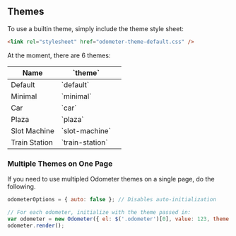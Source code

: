 ## Themes

To use a builtin theme, simply include the theme style sheet:

```html
<link rel="stylesheet" href="odometer-theme-default.css" />
```

At the moment, there are 6 themes:

<table class="hs-table">
<tr>
<th>Name</th>
<th>`theme`</th>
<th></th>
</tr>
<tbody>
<tr><td>Default</td><td>`default`</td><td><div class="odometer-theme-example"><div data-theme="default"><div></div></td></tr>
<tr><td>Minimal</td><td>`minimal`</td><td><div class="odometer-theme-example"><div data-theme="minimal"><div></div></td></tr>
<tr><td>Car</td><td>`car`</td><td><div class="odometer-theme-example"><div data-theme="car"><div></div></td></tr>
<tr><td>Plaza</td><td>`plaza`</td><td><div class="odometer-theme-example"><div data-theme="plaza"><div></div></td></tr>
<tr><td>Slot Machine</td><td>`slot-machine`</td><td><div class="odometer-theme-example"><div data-theme="slot-machine"><div></div></td></tr>
<tr><td>Train Station</td><td>`train-station`</td><td><div class="odometer-theme-example"><div data-theme="train-station"><div></div></td></tr>
</tbody>
</table>

### Multiple Themes on One Page

If you need to use multipled Odometer themes on a single page, do the following.

```javascript
odometerOptions = { auto: false }; // Disables auto-initialization

// For each odometer, initialize with the theme passed in:
var odometer = new Odometer({ el: $('.odometer')[0], value: 123, theme: 'car' });
odometer.render();
```

<!-- Resources for the demos -->
<p style="-webkit-transform: translateZ(0)"></p>
<link rel="stylesheet" href="https://rawgithub.com/HubSpot/odometer/master/themes/odometer-theme-minimal.css" />
<script>
    odometerOptions = { auto: false };
</script>
<style>
    .odometer-theme-example {
        font-size: 40px;
        line-height: 60px;
    }
</style>
<link rel="stylesheet" href="https://rawgithub.com/HubSpot/odometer/master/themes/odometer-theme-default.css" />
<link rel="stylesheet" href="https://rawgithub.com/HubSpot/odometer/master/themes/odometer-theme-car.css" />
<link rel="stylesheet" href="https://rawgithub.com/HubSpot/odometer/master/themes/odometer-theme-slot-machine.css" />
<link rel="stylesheet" href="https://rawgithub.com/HubSpot/odometer/master/themes/odometer-theme-plaza.css" />
<link rel="stylesheet" href="https://rawgithub.com/HubSpot/odometer/master/themes/odometer-theme-train-station.css" />
<script src="https://rawgithub.com/HubSpot/odometer/master/odometer.min.js"></script>
<script>
    (function(){
        $('[data-theme]').each(function(){
            var v = 123456;
            var o = new Odometer({
                el: this,
                value: 123456,
                theme: $(this).data('theme')
            });
            o.render();
            setInterval(function(){
                o.update(v++);
            }, 3000);
        });
    })();
</script>